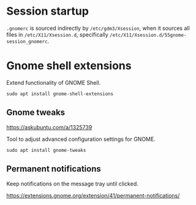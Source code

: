 # Session startup

`.gnomerc` is sourced indirectly by `/etc/gdm3/Xsession`, when it sources all
files in `/etc/X11/Xsession.d`, specifically
`/etc/X11/Xsession.d/55gnome-session_gnomerc`.

# Gnome shell extensions

Extend functionality of GNOME Shell.

~~~
sudo apt install gnome-shell-extensions
~~~

## Gnome tweaks

<https://askubuntu.com/a/1325739>

Tool to adjust advanced configuration settings for GNOME.

~~~
sudo apt install gnome-tweaks
~~~

## Permanent notifications

Keep notifications on the message tray until clicked.

<https://extensions.gnome.org/extension/41/permanent-notifications/>
